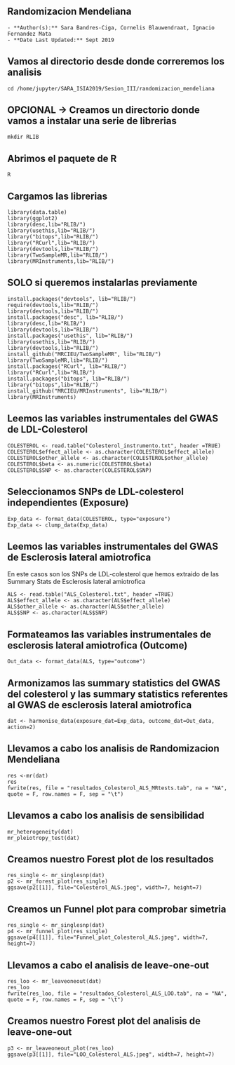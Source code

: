 ## Randomizacion Mendeliana

	- **Author(s):** Sara Bandres-Ciga, Cornelis Blauwendraat, Ignacio Fernandez Mata
	- **Date Last Updated:** Sept 2019
	
## Vamos al directorio desde donde correremos los analisis
```	
cd /home/jupyter/SARA_ISIA2019/Sesion_III/randomizacion_mendeliana
```
## OPCIONAL -> Creamos un directorio donde vamos a instalar una serie de librerias
```
mkdir RLIB
```
## Abrimos el paquete de R
```
R
```
## Cargamos las librerias
```
library(data.table)
library(ggplot2)
library(desc,lib="RLIB/")
library(usethis,lib="RLIB/")
library("bitops",lib="RLIB/")
library("RCurl",lib="RLIB/")
library(devtools,lib="RLIB/")
library(TwoSampleMR,lib="RLIB/")
library(MRInstruments,lib="RLIB/")
```

## SOLO si queremos instalarlas previamente

```
install.packages("devtools", lib="RLIB/")
require(devtools,lib="RLIB/")
library(devtools,lib="RLIB/")
install.packages("desc", lib="RLIB/")
library(desc,lib="RLIB/")
library(devtools,lib="RLIB/")
install.packages("usethis", lib="RLIB/")
library(usethis,lib="RLIB/")
library(devtools,lib="RLIB/")
install_github("MRCIEU/TwoSampleMR", lib="RLIB/")
library(TwoSampleMR,lib="RLIB/")
install.packages("RCurl", lib="RLIB/")
library("RCurl",lib="RLIB/")
install.packages("bitops", lib="RLIB/")
library("bitops",lib="RLIB/")
install_github("MRCIEU/MRInstruments", lib="RLIB/")
library(MRInstruments)
```

## Leemos las variables instrumentales del GWAS de LDL-Colesterol
```
COLESTEROL <- read.table("Colesterol_instrumento.txt", header =TRUE)
COLESTEROL$effect_allele <- as.character(COLESTEROL$effect_allele)
COLESTEROL$other_allele <- as.character(COLESTEROL$other_allele)
COLESTEROL$beta <- as.numeric(COLESTEROL$beta)
COLESTEROL$SNP <- as.character(COLESTEROL$SNP)
```

## Seleccionamos SNPs de LDL-colesterol independientes (Exposure)
```
Exp_data <- format_data(COLESTEROL, type="exposure")
Exp_data <- clump_data(Exp_data)
```
## Leemos las variables instrumentales del GWAS de Esclerosis lateral amiotrofica
En este casos son los SNPs de LDL-colesterol que hemos extraido de las Summary Stats de Esclerosis lateral amiotrofica
```	
ALS <- read.table("ALS_Colesterol.txt", header =TRUE)
ALS$effect_allele <- as.character(ALS$effect_allele)
ALS$other_allele <- as.character(ALS$other_allele)
ALS$SNP <- as.character(ALS$SNP)
```

## Formateamos las variables instrumentales de esclerosis lateral amiotrofica (Outcome)
```
Out_data <- format_data(ALS, type="outcome")
```
## Armonizamos las summary statistics del GWAS del colesterol y las summary statistics referentes al GWAS de esclerosis lateral amiotrofica
```
dat <- harmonise_data(exposure_dat=Exp_data, outcome_dat=Out_data, action=2)
```
## Llevamos a cabo los analisis de Randomizacion Mendeliana
```
res <-mr(dat)
res
fwrite(res, file = "resultados_Colesterol_ALS_MRtests.tab", na = "NA", quote = F, row.names = F, sep = "\t")
```
## Llevamos a cabo los analisis de sensibilidad
```
mr_heterogeneity(dat)
mr_pleiotropy_test(dat)
```
## Creamos nuestro Forest plot de los resultados
```
res_single <- mr_singlesnp(dat)
p2 <- mr_forest_plot(res_single)
ggsave(p2[[1]], file="Colesterol_ALS.jpeg", width=7, height=7)
```
## Creamos un Funnel plot para comprobar simetria
```
res_single <- mr_singlesnp(dat)
p4 <- mr_funnel_plot(res_single)
ggsave(p4[[1]], file="Funnel_plot_Colesterol_ALS.jpeg", width=7, height=7)
```
## Llevamos a cabo el analisis de leave-one-out
```
res_loo <- mr_leaveoneout(dat)
res_loo
fwrite(res_loo, file = "resultados_Colesterol_ALS_LOO.tab", na = "NA", quote = F, row.names = F, sep = "\t")
```

## Creamos nuestro Forest plot del analisis de leave-one-out
```
p3 <- mr_leaveoneout_plot(res_loo)
ggsave(p3[[1]], file="LOO_Colesterol_ALS.jpeg", width=7, height=7)
```
